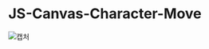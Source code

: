 # JS-Canvas-Character-Move

![캡처](https://user-images.githubusercontent.com/42432989/137627182-caf89d72-7689-47b0-8330-442232b00ae2.PNG)
